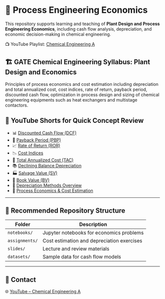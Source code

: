 # 🧪 Process Engineering Economics

This repository supports learning and teaching of **Plant Design and Process Engineering Economics**, including cash flow analysis, depreciation, and economic decision-making in chemical engineering.
 
📺 YouTube Playlist: [Chemical Engineering A](https://www.youtube.com/@chemicalengineeringA)

## 🏗️ GATE Chemical Engineering Syllabus:  Plant Design and Economics

Principles of process economics and cost estimation including depreciation and total annualized 
cost, cost indices, rate of return, payback period, discounted cash flow, optimization in process 
design and sizing of chemical engineering equipments such as heat exchangers and multistage 
contactors.

## 🎥 YouTube Shorts for Quick Concept Review

- 📊 [Discounted Cash Flow (DCF)](https://youtube.com/shorts/DBS0UibUWDc)
- 💸 [Payback Period (PBP)](https://youtube.com/shorts/NDpr4vij8ug)
- 📈 [Rate of Return (ROR)](https://youtube.com/shorts/0dkXarYeC3o)
- 📉 [Cost Indices](https://youtube.com/shorts/xJNuqMuSj-Y)
- 🔁 [Total Annualized Cost (TAC)](https://youtube.com/shorts/zjswcDvGNj0)
- 📚 [Declining Balance Depreciation](https://youtube.com/shorts/NWtDgwFZtpY)
- 🏭 [Salvage Value (SV)](https://youtube.com/shorts/CwGnAUQ3mXg)
- 📒 [Book Value (BV)](https://youtube.com/shorts/0GHa4Zuj5lw)
- 🔄 [Depreciation Methods Overview](https://youtube.com/shorts/7vGUeJZteSI)
- 🧾 [Process Economics & Cost Estimation](https://youtube.com/shorts/vHF8SOSxcdk)

---

## 📂 Recommended Repository Structure

| Folder            | Description                                |
|-------------------|--------------------------------------------|
| `notebooks/`      | Jupyter notebooks for economics problems   |
| `assignments/`    | Cost estimation and depreciation exercises |
| `slides/`         | Lecture and review materials               |
| `datasets/`       | Sample data for cash flow models           |

---

## 📧 Contact

 
🌐 [YouTube – Chemical Engineering A](https://www.youtube.com/@chemicalengineeringA)


<!--
# 🧪 Process Engineering Economics
- [Discounted Cash Flow (DCF)  Plant Design and Economics ](https://youtube.com/shorts/DBS0UibUWDc)
- [Payback Period (PBP) Plant Design and Economics](https://youtube.com/shorts/NDpr4vij8ug)
- [Rate of Return ROR Plant Design and Economics](https://youtube.com/shorts/0dkXarYeC3o)
- [Cost Indices Plant Design and Economics](https://youtube.com/shorts/xJNuqMuSj-Y)
- [Total Annualized Cost (TAC) Plant Design and Economics](https://youtube.com/shorts/zjswcDvGNj0)
- [Declining Balance Depreciation](https://youtube.com/shorts/NWtDgwFZtpY)
- [Salvage Value (SV):Plant Economics Depreciation](https://youtube.com/shorts/CwGnAUQ3mXg)
- [Book Value (BV): Plant Design and Economics](https://youtube.com/shorts/0GHa4Zuj5lw)
- [Depreciation Methods ](https://youtube.com/shorts/7vGUeJZteSI)
- [Process economics & Cost Estimation ](https://youtube.com/shorts/vHF8SOSxcdk)-->



